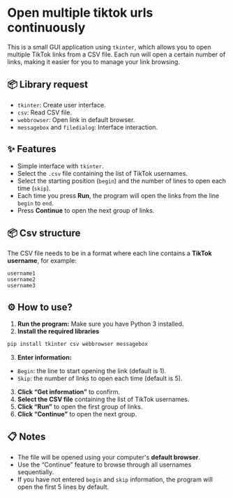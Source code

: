 # Open multiple tiktok urls continuously

This is a small GUI application using `tkinter`, which allows you to open multiple TikTok links from a CSV file. Each run will open a certain number of links, making it easier for you to manage your link browsing.

## 📦 Library request
- `tkinter`: Create user interface.
- `csv`: Read CSV file.
- `webbrowser`: Open link in default browser.
- `messagebox` and `filedialog`: Interface interaction.
## ✨ Features
- Simple interface with `tkinter`.
- Select the `.csv` file containing the list of TikTok usernames.
- Select the starting position (`begin`) and the number of lines to open each time (`skip`).
- Each time you press **Run**, the program will open the links from the line `begin` to `end`.
- Press **Continue** to open the next group of links.
## 📦 Csv structure
The CSV file needs to be in a format where each line contains a **TikTok username**, for example:
```
username1
username2
username3
```
## ⚙️ How to use?
1. **Run the program:** Make sure you have Python 3 installed.
2. **Install the required libraries**
```bash
pip install tkinter csv webbrowser messagebox
```
3. **Enter information:**
- `Begin`: the line to start opening the link (default is 1).
- `Skip`: the number of links to open each time (default is 5).
3. **Click “Get information”** to confirm.
4. **Select the CSV file** containing the list of TikTok usernames.
5. **Click “Run”** to open the first group of links.
6. **Click “Continue”** to open the next group.
## 📋 Notes
- The file will be opened using your computer's **default browser**.
- Use the “Continue” feature to browse through all usernames sequentially.
- If you have not entered `begin` and `skip` information, the program will open the first 5 lines by default.
